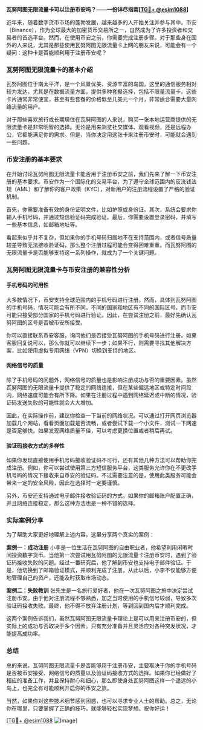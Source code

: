 **瓦努阿图无限流量卡可以注册币安吗？——一份详尽指南[[TG💪+ @esim1088](https://t.me/s/esim1088)]**

近年来，随着数字货币市场的蓬勃发展，越来越多的人开始关注并参与其中。币安（Binance），作为全球最大的加密货币交易所之一，自然成为了许多投资者和交易者的首选平台。然而，在使用币安之前，你需要完成注册步骤。对于那些身在国外的人来说，尤其是那些使用瓦努阿图无限流量卡上网的朋友来说，可能会有一个疑问：这种卡是否能顺利用于注册币安呢？

### 瓦努阿图无限流量卡的基本介绍

瓦努阿图位于南太平洋，是一个风景优美、资源丰富的岛国。这里的通信服务相对较为发达，尤其是在数据流量方面，提供多种套餐选择，包括不限量流量卡。这些卡片通常非常便宜，甚至有些套餐的价格低至几美元一个月，非常适合需要大量网络流量的用户。

对于那些喜欢旅行或长期居住在瓦努阿图的人来说，购买一张本地运营商提供的无限流量卡是非常明智的选择。无论是用来浏览社交媒体、观看视频，还是远程办公，它都能满足你的需求。但是，当你决定用这张卡来注册币安时，可能就会遇到一些问题。

### 币安注册的基本要求

在开始讨论瓦努阿图无限流量卡能否用于注册币安之前，我们先来了解一下币安注册的基本要求。币安作为一个国际化的交易平台，为了遵守全球范围内的反洗钱法规（AML）和了解你的客户政策（KYC），对新用户的注册流程设置了严格的验证机制。

首先，你需要准备有效的身份证明文件，比如护照或身份证。其次，系统会要求你输入手机号码，并通过短信验证码完成验证。最后，你需要设置登录密码，并填写一些基本信息，如邮箱地址等。

看起来似乎并不复杂，但如果你的手机号码归属地不在支持范围内，或者信号质量较差导致无法接收验证码，那么整个注册过程可能会变得困难重重。而瓦努阿图的无限流量卡是否能够支持这一系列操作，就成为了一个关键问题。

### 瓦努阿图无限流量卡与币安注册的兼容性分析

#### 手机号码的可用性

大多数情况下，币安支持全球范围内的手机号码进行注册。然而，具体到瓦努阿图的手机号码，情况可能会有所不同。不同的国家和地区有不同的国际区号，而币安可能只接受部分国家的手机号码进行验证。因此，在尝试注册之前，最好先确认瓦努阿图的区号是否被币安所接受。

你可以直接联系币安客服，询问他们是否接受瓦努阿图的手机号码进行注册。如果客服回复说可以，那么你就可以继续下一步；如果不行，则需要寻找其他解决方案，比如使用虚拟专用网络（VPN）切换到支持的地区。

#### 网络信号的质量

除了手机号码的问题外，网络信号的质量也是影响注册成功与否的重要因素。虽然瓦努阿图的无限流量卡提供了稳定的网络连接，但在某些偏远地区或特定时间段内，网络速度可能会有所下降。如果在注册过程中遇到网络延迟或中断的情况，验证码发送失败的可能性就会大大增加。

因此，在实际操作前，建议你检查一下当前的网络状况。可以通过打开网页浏览器加载几个网站，看看页面加载是否流畅，或者尝试下载一个小文件，测试一下网速是否足够快。如果发现网络质量不佳，可以考虑更换位置或者稍后再试。

#### 验证码接收方式的多样性

如果你发现直接使用手机号码接收验证码不可行，还有其他几种方法可以帮助你完成注册。例如，你可以尝试使用第三方短信服务平台，这类服务允许你在不更改手机号码的情况下接收来自币安的验证码。不过需要注意的是，使用此类服务可能会带来一定的安全风险，因此在选择时一定要谨慎。

另外，币安还支持通过电子邮件接收验证码的方式。如果你的邮箱账户配置正确，并且网络连接稳定，那么这种方法也是一种不错的选择。

### 实际案例分享

为了帮助大家更好地理解上述内容，这里分享两个真实的案例：

**案例一：成功注册**
小李是一位生活在瓦努阿图的自由职业者，他希望利用闲暇时间投资数字货币。当他第一次尝试用瓦努阿图的无限流量卡注册币安时，遇到了验证码接收失败的问题。经过一番研究后，他了解到币安也支持电子邮件验证。于是，他切换到了邮箱验证模式，并顺利完成了注册。从此以后，小李不仅能够方便地管理自己的资产，还能及时获取市场动态。

**案例二：失败教训**
张先生是一名旅行爱好者，他在一次瓦努阿图之旅中决定尝试注册币安。由于他对注册流程不够熟悉，加之当时使用的手机信号较弱，导致多次验证码接收失败。最终，他不得不放弃注册计划，等到回到国内后才顺利完成。

这两个案例告诉我们，虽然瓦努阿图无限流量卡理论上是可以用来注册币安的，但实际上的成功与否取决于多个因素。只有充分准备并且灵活应对各种突发状况，才能提高成功率。

### 总结

总的来说，瓦努阿图无限流量卡是否能够用于注册币安，主要取决于你的手机号码是否被币安接受、网络信号的质量以及验证码接收方式的选择。如果你已经做好了相应的准备工作，并且保持耐心和细心，那么即使身处瓦努阿图这样一个遥远的小岛上，也完全有可能顺利开启你的币安之旅。

当然，如果你对这些技术细节感到困惑，也可以寻求专业人士的帮助。总之，无论你在哪里，只要掌握了正确的技巧，就能够轻松实现梦想。祝你好运！

[[TG💪+ @esim1088](https://t.me/s/esim1088) ![Image](https://i.postimg.cc/4NQfJmqS/Snipaste-2025-05-13-00-14-12.png)]